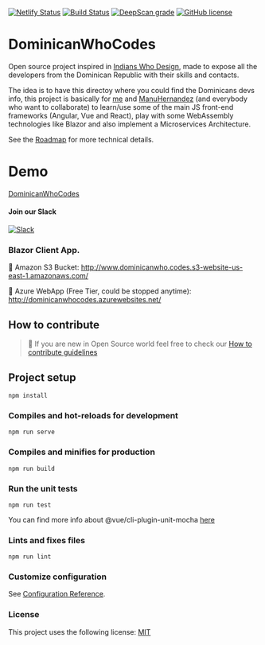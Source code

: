 [![Netlify Status](https://api.netlify.com/api/v1/badges/6a98b519-68a7-4056-9af3-1cd521e64fe5/deploy-status)](https://app.netlify.com/sites/dominicanwhocodes/deploys)
[![Build Status](https://travis-ci.com/VueDominicana/DominicanWhoCodes.svg?branch=master)](https://travis-ci.com/VueDominicana/DominicanWhoCodes)
[![DeepScan grade](https://deepscan.io/api/teams/6249/projects/8145/branches/92590/badge/grade.svg)](https://deepscan.io/dashboard#view=project&tid=6249&pid=8145&bid=92590)
[![GitHub license](https://img.shields.io/badge/license-MIT-blue.svg)](https://github.com/VueDominicana/DominicanWhoCodes/blob/master/LICENSE)

# DominicanWhoCodes

Open source project inspired in [Indians
Who Design](http://indianswhodesign.in), made to expose all the developers from the Dominican Republic with their skills and contacts.

The idea is to have this directoy where you could find the Dominicans devs info, this project is basically for [me](https://github.com/DannyFeliz) and [ManuHernandez](https://github.com/ManuHernandez) (and everybody who want to collaborate) to learn/use some of the main JS front-end frameworks (Angular, Vue and React), play with some WebAssembly technologies like Blazor and also implement a Microservices Architecture.

See the [Roadmap](https://github.com/AngelGarcia13/DominicanWhoCodes/blob/master/Roadmap.md) for more technical details.

# Demo

[DominicanWhoCodes](https://dominicanwhocodes.netlify.com)

#### Join our Slack

[![Slack](https://img.shields.io/badge/slack-%234A154B.svg?&style=for-the-badge&logo=slack&logoColor=white)](https://join.slack.com/t/dominicanwhocodes/shared_invite/enQtNzU0MjQ2OTY1MDk1LTcyMTUwODJkNTM2ZTQwYTQ0OWM4ODc4ZTBiOWU1N2Q0ZGY5NmJjZjExZjBjNTE0NGQ2ZjVjZTM2MDBjNmMzNDc)

### Blazor Client App.

🚀 Amazon S3 Bucket: http://www.dominicanwho.codes.s3-website-us-east-1.amazonaws.com/

🚀 Azure WebApp (Free Tier, could be stopped anytime): http://dominicanwhocodes.azurewebsites.net/

## How to contribute

> :thought_balloon: If you are new in Open Source world feel free to check our [How to contribute guidelines](https://github.com/VueDominicana/DominicanWhoCodes/blob/master/CONTRIBUTING.md)

## Project setup

```
npm install
```

### Compiles and hot-reloads for development

```
npm run serve
```

### Compiles and minifies for production

```
npm run build
```

### Run the unit tests

```
npm run test
```

You can find more info about @vue/cli-plugin-unit-mocha [here](https://github.com/vuejs/vue-cli/blob/dev/docs/core-plugins/unit-mocha.md#vuecli-plugin-unit-mocha)

### Lints and fixes files

```
npm run lint
```

### Customize configuration

See [Configuration Reference](https://cli.vuejs.org/config/).

### License

This project uses the following license: [MIT](<https://choosealicense.com/licenses/mit/>)
